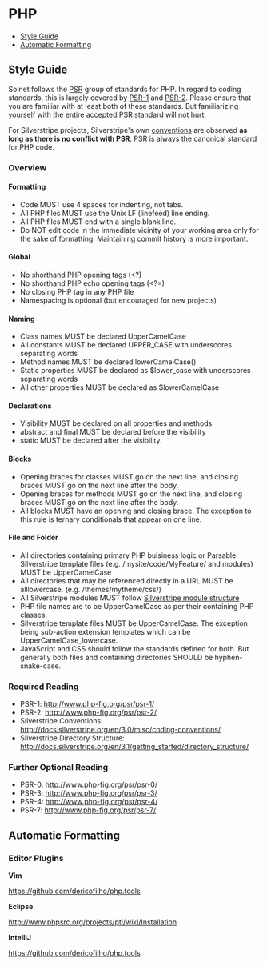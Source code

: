 # PHP

 - [Style Guide](#style-guide)
 - [Automatic Formatting](#automatic-formatting)

## Style Guide

Solnet follows the [PSR](http://www.php-fig.org/psr/) group of standards for PHP. In regard to coding standards, this is largely covered by [PSR-1](http://www.php-fig.org/psr/psr-1/) and [PSR-2](http://www.php-fig.org/psr/psr-2/). Please ensure that you are familiar with at least both of these standards. But familiarizing yourself with the entire accepted [PSR](http://www.php-fig.org/psr/) standard will not hurt.

For Silverstripe projects, Silverstripe's own [conventions](http://docs.silverstripe.org/en/3.0/misc/coding-conventions/) are observed <b>as long as there is no conflict with PSR</b>. PSR is always the canonical standard for PHP code.

### Overview

#### Formatting
* Code MUST use 4 spaces for indenting, not tabs.
* All PHP files MUST use the Unix LF (linefeed) line ending.
* All PHP files MUST end with a single blank line.
* Do NOT edit code in the immediate vicinity of your working area only for the sake of formatting. Maintaining commit history is more important.

#### Global
* No shorthand PHP opening tags (<?)
* No shorthand PHP echo opening tags (<?=)
* No closing PHP tag in any PHP file
* Namespacing is optional (but encouraged for new projects)

#### Naming
* Class names MUST be declared UpperCamelCase
* All constants MUST be declared UPPER_CASE with underscores separating words
* Method names MUST be declared lowerCamelCase()
* Static properties MUST be declared as $lower_case with underscores separating words
* All other properties MUST be declared as $lowerCamelCase

#### Declarations
* Visibility MUST be declared on all properties and methods
* abstract and final MUST be declared before the visibility
* static MUST be declared after the visibility.

#### Blocks
* Opening braces for classes MUST go on the next line, and closing braces MUST go on the next line after the body.
* Opening braces for methods MUST go on the next line, and closing braces MUST go on the next line after the body.
* All blocks MUST have an opening and closing brace. The exception to this rule is ternary conditionals that appear on one line.

#### File and Folder
* All directories containing primary PHP buisiness logic or Parsable Silverstripe template files (e.g. /mysite/code/MyFeature/ and modules) MUST be UpperCamelCase
* All directories that may be referenced directly in a URL MUST be alllowercase. (e.g. /themes/mytheme/css/)
* All Silverstripe modules MUST follow [Silverstripe module structure](http://docs.silverstripe.org/en/2.4/topics/directory-structure/)
* PHP file names are to be UpperCamelCase as per their containing PHP classes.
* Silverstripe template files MUST be UpperCamelCase. The exception being sub-action extension templates which can be UpperCamelCase_lowercase.
* JavaScript and CSS should follow the standards defined for both. But generally both files and containing directories SHOULD be hyphen-snake-case.

### Required Reading
* PSR-1: http://www.php-fig.org/psr/psr-1/
* PSR-2: http://www.php-fig.org/psr/psr-2/
* Silverstripe Conventions: http://docs.silverstripe.org/en/3.0/misc/coding-conventions/
* Silverstripe Directory Structure: http://docs.silverstripe.org/en/3.1/getting_started/directory_structure/

### Further Optional Reading
* PSR-0: http://www.php-fig.org/psr/psr-0/
* PSR-3: http://www.php-fig.org/psr/psr-3/
* PSR-4: http://www.php-fig.org/psr/psr-4/
* PSR-7: http://www.php-fig.org/psr/psr-7/

## Automatic Formatting

### Editor Plugins

**Vim**

https://github.com/dericofilho/php.tools

**Eclipse**

http://www.phpsrc.org/projects/pti/wiki/Installation

**IntelliJ**

https://github.com/dericofilho/php.tools
